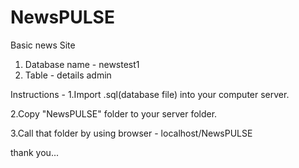 # NewsPULSE
Basic news Site

1. Database name - newstest1
2. Table - details
	   admin


Instructions - 
1.Import .sql(database file) into your computer server.

2.Copy "NewsPULSE" folder to your server folder.

3.Call that folder by using browser - localhost/NewsPULSE


thank you...
